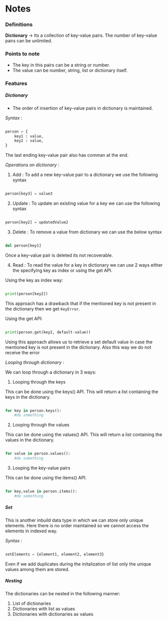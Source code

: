 # Notes

### Definitions

**Dictionary** -> Its a collection of key-value pairs. The number of key-value pairs can be unlimited.

### Points to note

- The key in this pairs can be a string or number.
- The value can be number, string, list or dictionary itself.

### Features

##### **Dictionary**

- The order of insertion of key-value pairs in dictionary is maintained.

_Syntax_ :

``` Python

person = {
	key1 : value,
	key2 : value,
}

```

The last ending key-value pair also has comman at the end.

_Operations on dictionary_ : 

1) Add : To add a new key-value pair to a dictionary we use the following syntax

``` Python

person[key3] = value3

``` 

2) Update : To update an existing value for a key we can use the following syntax

``` Python

person[key2] = updatedValue2

```

3) Delete : To remove a value from dictionary we can use the below syntax

``` Python

del person[key1]

```

Once a key-value pair is deleted its not recoverable.

4) Read : To read the value for a key in dictionary we can use 2 ways either the specifying key as index or using the get API.

Using the key as index way:

``` Python

print(person[key2])

```
This approach has a drawback that if the mentioned key is not present in the dictionary then we get `KeyError`.

Using the get API:

``` Python

print(person.get(key2, default-value))

```
Using this approach allows us to retrieve a set default value in case the mentioned key is not present in the dictionary. Also this way we do not receive the error

_Looping through dictionary_ :

We can loop through a dictionary in 3 ways:

1) Looping through the keys

This can be done using the keys() API. This will return a list containing the keys in the dictionary.

``` Python

for key in person.keys():
	#do something

```

2) Looping through the values

This can be done using the values() API. This will return a list containing the values in the dictionary.

``` Python

for value in person.values():
	#do something

```

3) Looping the key-value pairs

This can be done using the items() API.

``` Python

for key,value in person.items():
	#do something

```

##### **Set**

This is another inbuild data type in which we can store only unique elements. Here there is no order maintained so we cannot access the elements in indexed way.

_Syntax_ :

``` Python

setElements = {element1, element2, element3}

```
Even if we add duplicates during the initalization of list only the unique values among them are stored.

##### **Nesting**

The dictionaries can be nested in the following manner:

1) List of dictionaries
2) Dictionaries with list as values
3) Dictionaries with dictionaries as values